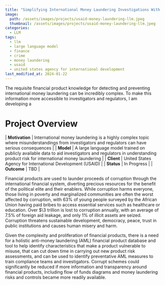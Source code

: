 ```yaml
---
title: "Simplifying International Money Laundering Investigations With LLMs"
image: 
  path: /assets/images/projects/usaid-money-laundering-llm.jpeg
  thumbnail: /assets/images/projects/usaid-money-laundering-llm.jpeg
categories:
  - LLM
tags:
  - llm
  - large language model
  - finance
  - crime
  - money laundering
  - usaid
  - united states agency for international development
last_modified_at: 2024-01-22
---
```


The requisite financial product knowledge for detecting and preventing international money laundering can be incredibly complex. To make this information more accessible to investigators and regulators, I am developing a 

# Project Overview

| **Motivation** | International money laundering is a highly complex topic where misunderstandings from investigators and regulators can have serious consequences |
| **Model** | A large language model trained on publicly available data to aid investigators and regulators in understanding product risk for international money laundering |
| **Client** | United States Agency for International Development (USAID) |
| **Status** | In Progress |
| **Outcome** | TBD |

Financial products are used to launder proceeds of corruption through the international financial system, diverting precious resources for the benefit of the political elite and their enablers. While corruption harms everyone, those living in poverty and marginalized communities are often the worst affected by corruption, with 63&#37; of young people surveyed by the African Union having paid bribes to access essential services such as healthcare or education. Over $\3 trillion is lost to corruption annually, with an average of 7.5&#37; of foreign aid leakage, and only 1&#37; of illicit assets are seized. Corruption threatens sustainable development, democracy, peace, trust in public institutions and causes human misery and harm.

Given the complexity and proliferation of financial products, there is a need for a holistic anti-money laundering (AML) financial product database and tool to help identify characteristics that make a product vulnerable to misuse, that can cut down time in carrying out new product risk assessments, and can be used to identify preventative AML measures to train compliance teams and investigators. Corrupt schemes could significantly be reduced if more information and transparency around financial products, including flow of funds diagrams and money laundering risks and controls became more readily available.